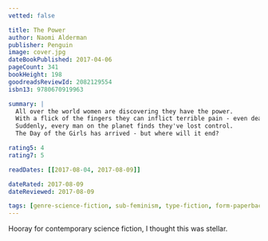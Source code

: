 ```yaml
---
vetted: false

title: The Power
author: Naomi Alderman
publisher: Penguin
image: cover.jpg
dateBookPublished: 2017-04-06
pageCount: 341
bookHeight: 198
goodreadsReviewId: 2082129554
isbn13: 9780670919963

summary: |
  All over the world women are discovering they have the power.
  With a flick of the fingers they can inflict terrible pain - even death.
  Suddenly, every man on the planet finds they've lost control.
  The Day of the Girls has arrived - but where will it end?

rating5: 4
rating7: 5

readDates: [[2017-08-04, 2017-08-09]]

dateRated: 2017-08-09
dateReviewed: 2017-08-09

tags: [genre-science-fiction, sub-feminism, type-fiction, form-paperback]
---
```


Hooray for contemporary science fiction, I thought this was stellar.
